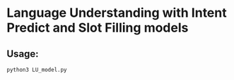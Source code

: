 # Language Understanding with Intent Predict and Slot Filling models

## Usage:
`python3 LU_model.py`

